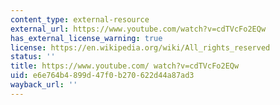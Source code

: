 ```yaml
---
content_type: external-resource
external_url: https://www.youtube.com/watch?v=cdTVcFo2EQw
has_external_license_warning: true
license: https://en.wikipedia.org/wiki/All_rights_reserved
status: ''
title: https://www.youtube.com/ watch?v=cdTVcFo2EQw
uid: e6e764b4-899d-47f0-b270-622d44a87ad3
wayback_url: ''
---
```

